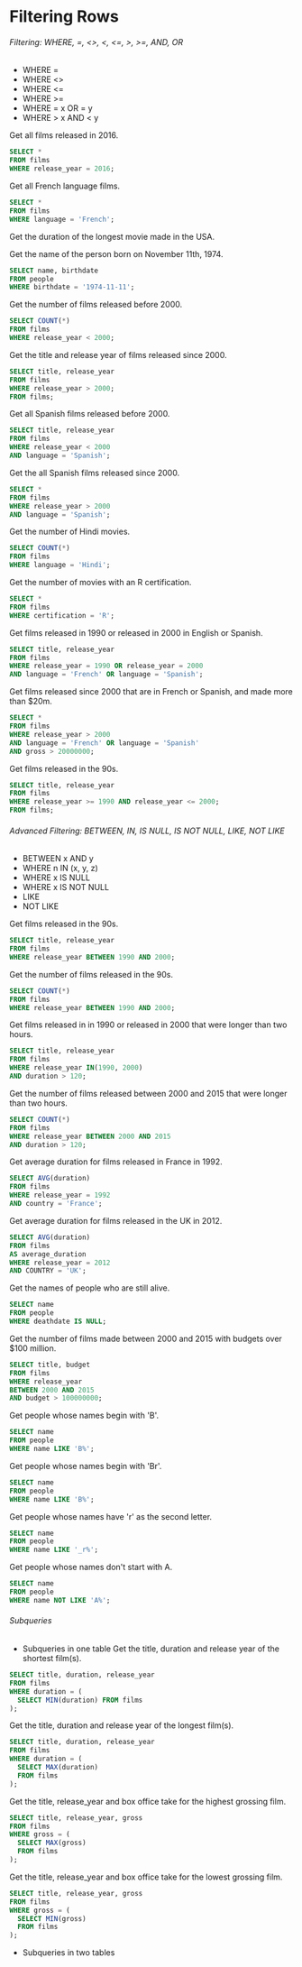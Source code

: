 # Filtering Rows
###### Filtering: WHERE, =, <>, <, <=, >, >=, AND, OR
- WHERE =
- WHERE <>
- WHERE <=
- WHERE >=
- WHERE = x OR = y  
- WHERE > x AND < y

Get all films released in 2016.
```sql
SELECT *
FROM films
WHERE release_year = 2016;
```

Get all French language films.
```sql
SELECT *
FROM films
WHERE language = 'French';
```

Get the duration of the longest movie made in the USA.


Get the name of the person born on November 11th, 1974.
```sql
SELECT name, birthdate
FROM people
WHERE birthdate = '1974-11-11';
```

Get the number of films released before 2000.
```sql
SELECT COUNT(*)
FROM films
WHERE release_year < 2000;
```

Get the title and release year of films released since 2000.
```sql
SELECT title, release_year
FROM films
WHERE release_year > 2000;
FROM films;
```

Get all Spanish films released before 2000.
```sql
SELECT title, release_year
FROM films
WHERE release_year < 2000
AND language = 'Spanish';
```

Get the all Spanish films released since 2000.
```sql
SELECT *
FROM films
WHERE release_year > 2000
AND language = 'Spanish';
```

Get the number of Hindi movies.
```sql
SELECT COUNT(*)
FROM films
WHERE language = 'Hindi';
```

Get the number of movies with an R certification.
```sql
SELECT *
FROM films
WHERE certification = 'R';
```

Get films released in 1990 or released in 2000 in English or Spanish.
```sql
SELECT title, release_year
FROM films
WHERE release_year = 1990 OR release_year = 2000
AND language = 'French' OR language = 'Spanish';
```

Get films released since 2000 that are in French or Spanish, and made more than $20m.
```sql
SELECT *
FROM films
WHERE release_year > 2000
AND language = 'French' OR language = 'Spanish'
AND gross > 20000000;
```

Get films released in the 90s.
```sql
SELECT title, release_year
FROM films
WHERE release_year >= 1990 AND release_year <= 2000;
FROM films;
```

###### Advanced Filtering: BETWEEN, IN, IS NULL, IS NOT NULL, LIKE, NOT LIKE
- BETWEEN x AND y
- WHERE n IN (x, y, z)
- WHERE x IS NULL
- WHERE x IS NOT NULL
- LIKE
- NOT LIKE

Get films released in the 90s.
```sql
SELECT title, release_year
FROM films
WHERE release_year BETWEEN 1990 AND 2000;
```

Get the number of films released in the 90s.
```sql
SELECT COUNT(*)
FROM films
WHERE release_year BETWEEN 1990 AND 2000;
```

Get films released in  in 1990 or released in 2000 that were longer than two hours.
```sql
SELECT title, release_year
FROM films
WHERE release_year IN(1990, 2000)
AND duration > 120;
```

Get the number of films released between 2000 and 2015 that were longer than two hours.
```sql
SELECT COUNT(*)
FROM films
WHERE release_year BETWEEN 2000 AND 2015
AND duration > 120;
```

Get average duration for films released in France in 1992.
```sql
SELECT AVG(duration)
FROM films
WHERE release_year = 1992
AND country = 'France';
```

Get average duration for films released in the UK in 2012.
```sql
SELECT AVG(duration)
FROM films
AS average_duration
WHERE release_year = 2012
AND COUNTRY = 'UK';
```

Get the names of people who are still alive.
```sql
SELECT name
FROM people
WHERE deathdate IS NULL;
```

Get the number of films made between 2000 and 2015 with budgets over $100 million.
```sql
SELECT title, budget
FROM films
WHERE release_year
BETWEEN 2000 AND 2015
AND budget > 100000000;
```

Get people whose names begin with 'B'.
```sql
SELECT name
FROM people
WHERE name LIKE 'B%';
```

Get people whose names begin with 'Br'.
```sql
SELECT name
FROM people
WHERE name LIKE 'B%';
```

Get people whose names have 'r' as the second letter.
```sql
SELECT name
FROM people
WHERE name LIKE '_r%';
```

Get people whose names don't start with A.
```sql
SELECT name
FROM people
WHERE name NOT LIKE 'A%';
```

###### Subqueries
- Subqueries in one table
Get the title, duration and release year of the shortest film(s).
```sql
SELECT title, duration, release_year
FROM films
WHERE duration = (
  SELECT MIN(duration) FROM films
);
```

Get the title, duration and release year of the longest film(s).
```sql
SELECT title, duration, release_year
FROM films
WHERE duration = (
  SELECT MAX(duration)
  FROM films
);
```

Get the title, release_year and box office take for the highest grossing film.
```sql
SELECT title, release_year, gross
FROM films
WHERE gross = (
  SELECT MAX(gross)
  FROM films
);
```

Get the title, release_year and box office take for the lowest grossing film.
```sql
SELECT title, release_year, gross
FROM films
WHERE gross = (
  SELECT MIN(gross)
  FROM films
);
```
- Subqueries in two tables
